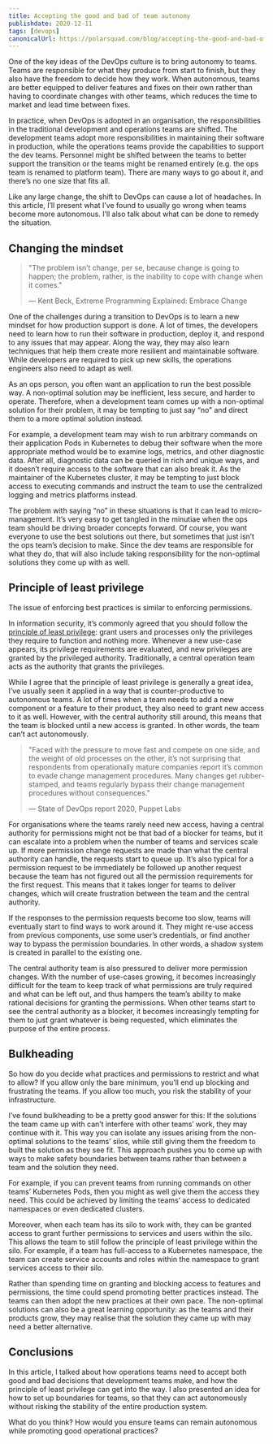 ```yaml
---
title: Accepting the good and bad of team autonomy
publishdate: 2020-12-11
tags: [devops]
canonicalUrl: https://polarsquad.com/blog/accepting-the-good-and-bad-of-team-autonomy
---
```


One of the key ideas of the DevOps culture is to bring autonomy to teams. Teams are responsible for what they produce from start to finish, but they also have the freedom to decide how they work. When autonomous, teams are better equipped to deliver features and fixes on their own rather than having to coordinate changes with other teams, which reduces the time to market and lead time between fixes.

In practice, when DevOps is adopted in an organisation, the responsibilities in the traditional development and operations teams are shifted. The development teams adopt more responsibilities in maintaining their software in production, while the operations teams provide the capabilities to support the dev teams. Personnel might be shifted between the teams to better support the transition or the teams might be renamed entirely (e.g. the ops team is renamed to platform team). There are many ways to go about it, and there’s no one size that fits all.

Like any large change, the shift to DevOps can cause a lot of headaches. In this article, I’ll present what I’ve found to usually go wrong when teams become more autonomous. I’ll also talk about what can be done to remedy the situation.

<!-- more -->

## Changing the mindset

> "The problem isn’t change, per se, because change is going to happen; the problem, rather, is the inability to cope with change when it comes."
>
> — Kent Beck, Extreme Programming Explained: Embrace Change

One of the challenges during a transition to DevOps is to learn a new mindset for how production support is done. A lot of times, the developers need to learn how to run their software in production, deploy it, and respond to any issues that may appear. Along the way, they may also learn techniques that help them create more resilient and maintainable software. While developers are required to pick up new skills, the operations engineers also need to adapt as well.

As an ops person, you often want an application to run the best possible way. A non-optimal solution may be inefficient, less secure, and harder to operate. Therefore, when a development team comes up with a non-optimal solution for their problem, it may be tempting to just say “no” and direct them to a more optimal solution instead.

For example, a development team may wish to run arbitrary commands on their application Pods in Kubernetes to debug their software when the more appropriate method would be to examine logs, metrics, and other diagnostic data. After all, diagnostic data can be queried in rich and unique ways, and it doesn’t require access to the software that can also break it. As the maintainer of the Kubernetes cluster, it may be tempting to just block access to executing commands and instruct the team to use the centralized logging and metrics platforms instead.

The problem with saying “no” in these situations is that it can lead to micro-management. It’s very easy to get tangled in the minutiae when the ops team should be driving broader concepts forward. Of course, you want everyone to use the best solutions out there, but sometimes that just isn’t the ops team’s decision to make. Since the dev teams are responsible for what they do, that will also include taking responsibility for the non-optimal solutions they come up with as well.

## Principle of least privilege

The issue of enforcing best practices is similar to enforcing permissions.

In information security, it’s commonly agreed that you should follow the [principle of least privilege](https://en.wikipedia.org/wiki/Principle_of_least_privilege): grant users and processes only the privileges they require to function and nothing more. Whenever a new use-case appears, its privilege requirements are evaluated, and new privileges are granted by the privileged authority. Traditionally, a central operation team acts as the authority that grants the privileges.

While I agree that the principle of least privilege is generally a great idea, I’ve usually seen it applied in a way that is counter-productive to autonomous teams. A lot of times when a team needs to add a new component or a feature to their product, they also need to grant new access to it as well. However, with the central authority still around, this means that the team is blocked until a new access is granted. In other words, the team can’t act autonomously.

> "Faced with the pressure to move fast and compete on one side, and the weight of old processes on the other, it’s not surprising that respondents from operationally mature companies report it’s common to evade change management procedures. Many changes get rubber-stamped, and teams regularly bypass their change management procedures without consequences."
>
> — State of DevOps report 2020, Puppet Labs

For organisations where the teams rarely need new access, having a central authority for permissions might not be that bad of a blocker for teams, but it can escalate into a problem when the number of teams and services scale up. If more permission change requests are made than what the central authority can handle, the requests start to queue up. It’s also typical for a permission request to be immediately be followed up another request because the team has not figured out all the permission requirements for the first request. This means that it takes longer for teams to deliver changes, which will create frustration between the team and the central authority.

If the responses to the permission requests become too slow, teams will eventually start to find ways to work around it. They might re-use access from previous components, use some user’s credentials, or find another way to bypass the permission boundaries. In other words, a shadow system is created in parallel to the existing one.

The central authority team is also pressured to deliver more permission changes. With the number of use-cases growing, it becomes increasingly difficult for the team to keep track of what permissions are truly required and what can be left out, and thus hampers the team’s ability to make rational decisions for granting the permissions. When other teams start to see the central authority as a blocker, it becomes increasingly tempting for them to just grant whatever is being requested, which eliminates the purpose of the entire process.

## Bulkheading

So how do you decide what practices and permissions to restrict and what to allow? If you allow only the bare minimum, you’ll end up blocking and frustrating the teams. If you allow too much, you risk the stability of your infrastructure.

I’ve found bulkheading to be a pretty good answer for this: If the solutions the team came up with can’t interfere with other teams’ work, they may continue with it. This way you can isolate any issues arising from the non-optimal solutions to the teams’ silos, while still giving them the freedom to built the solution as they see fit. This approach pushes you to come up with ways to make safety boundaries between teams rather than between a team and the solution they need.

For example, if you can prevent teams from running commands on  other teams’ Kubernetes Pods, then you might as well give them the access they need. This could be achieved by limiting the teams’ access to dedicated namespaces or even dedicated clusters.

Moreover, when each team has its silo to work with, they can be granted access to grant further permissions to services and users within the silo. This allows the team to still follow the principle of least privilege within the silo. For example, if a team has full-access to a Kubernetes namespace, the team can create service accounts and roles within the namespace to grant services access to their silo.

Rather than spending time on granting and blocking access to features and permissions, the time could spend promoting better practices instead. The teams can then adopt the new practices at their own pace. The non-optimal solutions can also be a great learning opportunity: as the teams and their products grow, they may realise that the solution they came up with may need a better alternative.

## Conclusions

In this article, I talked about how operations teams need to accept both good and bad decisions that development teams make, and how the principle of least privilege can get into the way. I also presented an idea for how to set up boundaries for teams, so that they can act autonomously without risking the stability of the entire production system.

What do you think? How would you ensure teams can remain autonomous while promoting good operational practices?
